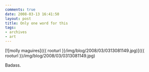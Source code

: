 ```yaml
---
comments: true
date: 2008-03-13 16:41:50
layout: post
title: Only one word for this
tags:
- archives
- art
---
```


[![molly maguires]({{ rooturl }}/img/blog/2008/03/0313081149.jpg)]({{ rooturl }}/img/blog/2008/03/0313081149.jpg)

Badass.
